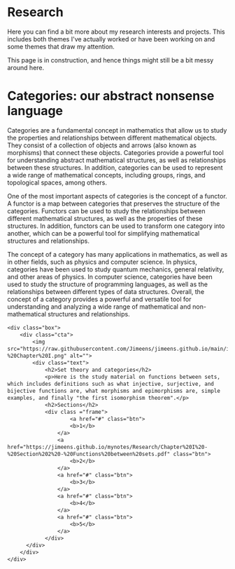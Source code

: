 <head>
  <link rel="stylesheet" href="{{ '/assets/css/cardstyle.css?v=' | append: site.github.build_revision | relative_url }}">
</head>

# Research

Here you can find a bit more about my research interests and projects. This includes both themes I've actually worked or have been working on and some themes that draw my attention. 

This page is in construction, and hence things might still be a bit messy around here. 

# Categories: our abstract nonsense language

<div class="container">
	<div class="coluna">
		<p>Categories are a fundamental concept in mathematics that allow us to study the properties and relationships between different mathematical objects. They consist of a collection of objects and arrows (also known as morphisms) that connect these objects. Categories provide a powerful tool for understanding abstract mathematical structures, as well as relationships between these structures. In addition, categories can be used to represent a wide range of mathematical concepts, including groups, rings, and topological spaces, among others.</p>
	</div>
	<div class="coluna">
		<p>One of the most important aspects of categories is the concept of a functor. A functor is a map between categories that preserves the structure of the categories. Functors can be used to study the relationships between different mathematical structures, as well as the properties of these structures. In addition, functors can be used to transform one category into another, which can be a powerful tool for simplifying mathematical structures and relationships.</p>
	</div>
	<div class="coluna">
		<p>The concept of a category has many applications in mathematics, as well as in other fields, such as physics and computer science. In physics, categories have been used to study quantum mechanics, general relativity, and other areas of physics. In computer science, categories have been used to study the structure of programming languages, as well as the relationships between different types of data structures. Overall, the concept of a category provides a powerful and versatile tool for understanding and analyzing a wide range of mathematical and non-mathematical structures and relationships.</p>
	</div>

	<div class="box">
		<div class="cta">
			<img src="https://raw.githubusercontent.com/Jimeens/jimeens.github.io/main/images/CoverPage%20-%20Chapter%20I.png" alt="">
			<div class="text">
				<h2>Set theory and categories</h2>
				<p>Here is the study material on functions between sets, which includes definitions such as what injective, surjective, and bijective functions are, what morphisms and epimorphisms are, simple examples, and finally "the first isomorphism theorem".</p>
				<h2>Sections</h2>
  				<div class ="frame">
    					<a href="#" class="btn">
 						<b>1</b>
					</a>
					<a href="https://jimeens.github.io/mynotes/Research/Chapter%20I%20-%20Section%202%20-%20Functions%20between%20sets.pdf" class="btn">
 						<b>2</b>
					</a>
					<a href="#" class="btn">
 						<b>3</b>
					</a>
					<a href="#" class="btn">
 						<b>4</b>
					</a>
					<a href="#" class="btn">
 						<b>5</b>
					</a>
			  	</div>
		  </div>
		</div>
	</div>
</div>
